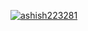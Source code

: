 [![ashish223281](https://circleci.com/gh/ashish223281/devops.svg?style=svg)](https://circleci.com/gh/ashish223281/devops)


